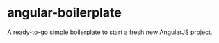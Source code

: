 angular-boilerplate
===================

A ready-to-go simple boilerplate to start a fresh new AngularJS project.
